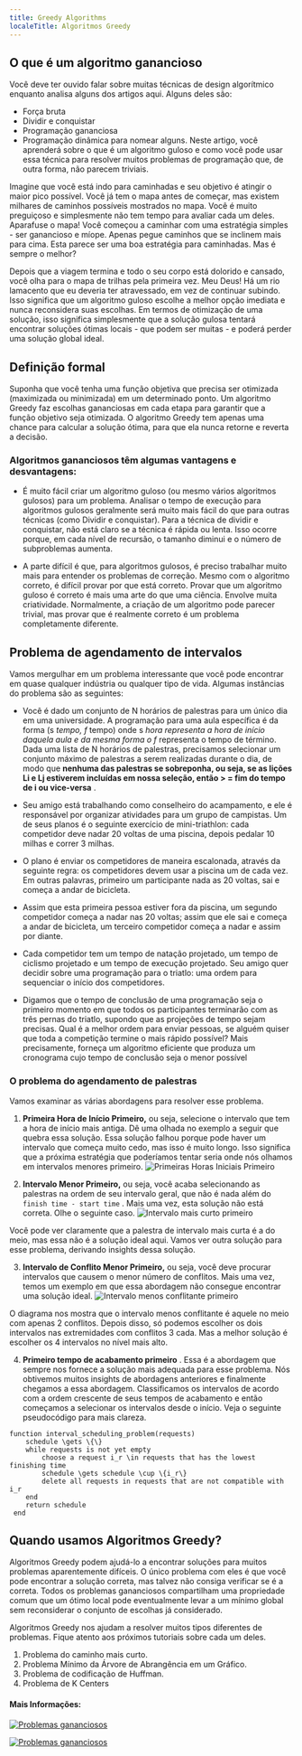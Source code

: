 ```yaml
---
title: Greedy Algorithms
localeTitle: Algoritmos Greedy
---
```

## O que é um algoritmo ganancioso

Você deve ter ouvido falar sobre muitas técnicas de design algorítmico enquanto analisa alguns dos artigos aqui. Alguns deles são:

*   Força bruta
*   Dividir e conquistar
*   Programação gananciosa
*   Programação dinâmica para nomear alguns. Neste artigo, você aprenderá sobre o que é um algoritmo guloso e como você pode usar essa técnica para resolver muitos problemas de programação que, de outra forma, não parecem triviais.

Imagine que você está indo para caminhadas e seu objetivo é atingir o maior pico possível. Você já tem o mapa antes de começar, mas existem milhares de caminhos possíveis mostrados no mapa. Você é muito preguiçoso e simplesmente não tem tempo para avaliar cada um deles. Aparafuse o mapa! Você começou a caminhar com uma estratégia simples - ser ganancioso e míope. Apenas pegue caminhos que se inclinem mais para cima. Esta parece ser uma boa estratégia para caminhadas. Mas é sempre o melhor?

Depois que a viagem termina e todo o seu corpo está dolorido e cansado, você olha para o mapa de trilhas pela primeira vez. Meu Deus! Há um rio lamacento que eu deveria ter atravessado, em vez de continuar subindo. Isso significa que um algoritmo guloso escolhe a melhor opção imediata e nunca reconsidera suas escolhas. Em termos de otimização de uma solução, isso significa simplesmente que a solução gulosa tentará encontrar soluções ótimas locais - que podem ser muitas - e poderá perder uma solução global ideal.

## Definição formal

Suponha que você tenha uma função objetiva que precisa ser otimizada (maximizada ou minimizada) em um determinado ponto. Um algoritmo Greedy faz escolhas gananciosas em cada etapa para garantir que a função objetivo seja otimizada. O algoritmo Greedy tem apenas uma chance para calcular a solução ótima, para que ela nunca retorne e reverta a decisão.

### Algoritmos gananciosos têm algumas vantagens e desvantagens:

*   É muito fácil criar um algoritmo guloso (ou mesmo vários algoritmos gulosos) para um problema. Analisar o tempo de execução para algoritmos gulosos geralmente será muito mais fácil do que para outras técnicas (como Dividir e conquistar). Para a técnica de dividir e conquistar, não está claro se a técnica é rápida ou lenta. Isso ocorre porque, em cada nível de recursão, o tamanho diminui e o número de subproblemas aumenta.
    
*   A parte difícil é que, para algoritmos gulosos, é preciso trabalhar muito mais para entender os problemas de correção. Mesmo com o algoritmo correto, é difícil provar por que está correto. Provar que um algoritmo guloso é correto é mais uma arte do que uma ciência. Envolve muita criatividade. Normalmente, a criação de um algoritmo pode parecer trivial, mas provar que é realmente correto é um problema completamente diferente.
    

## Problema de agendamento de intervalos

Vamos mergulhar em um problema interessante que você pode encontrar em quase qualquer indústria ou qualquer tipo de vida. Algumas instâncias do problema são as seguintes:

*   Você é dado um conjunto de N horários de palestras para um único dia em uma universidade. A programação para uma aula específica é da forma (s _tempo, f_ tempo) onde s _hora representa a hora de início daquela aula e da mesma forma o f_ representa o tempo de término. Dada uma lista de N horários de palestras, precisamos selecionar um conjunto máximo de palestras a serem realizadas durante o dia, de modo que **nenhuma das palestras se sobreponha, ou seja, se as lições Li e Lj estiverem incluídas em nossa seleção, então > = fim do tempo de i ou vice-versa** .
    
*   Seu amigo está trabalhando como conselheiro do acampamento, e ele é responsável por organizar atividades para um grupo de campistas. Um de seus planos é o seguinte exercício de mini-triathlon: cada competidor deve nadar 20 voltas de uma piscina, depois pedalar 10 milhas e correr 3 milhas.
    
*   O plano é enviar os competidores de maneira escalonada, através da seguinte regra: os competidores devem usar a piscina um de cada vez. Em outras palavras, primeiro um participante nada as 20 voltas, sai e começa a andar de bicicleta.
    
*   Assim que esta primeira pessoa estiver fora da piscina, um segundo competidor começa a nadar nas 20 voltas; assim que ele sai e começa a andar de bicicleta, um terceiro competidor começa a nadar e assim por diante.
    
*   Cada competidor tem um tempo de natação projetado, um tempo de ciclismo projetado e um tempo de execução projetado. Seu amigo quer decidir sobre uma programação para o triatlo: uma ordem para sequenciar o início dos competidores.
    
*   Digamos que o tempo de conclusão de uma programação seja o primeiro momento em que todos os participantes terminarão com as três pernas do triatlo, supondo que as projeções de tempo sejam precisas. Qual é a melhor ordem para enviar pessoas, se alguém quiser que toda a competição termine o mais rápido possível? Mais precisamente, forneça um algoritmo eficiente que produza um cronograma cujo tempo de conclusão seja o menor possível
    

### O problema do agendamento de palestras

Vamos examinar as várias abordagens para resolver esse problema.

1.  **Primeira Hora de Início Primeiro,** ou seja, selecione o intervalo que tem a hora de início mais antiga. Dê uma olhada no exemplo a seguir que quebra essa solução. Essa solução falhou porque pode haver um intervalo que começa muito cedo, mas isso é muito longo. Isso significa que a próxima estratégia que poderíamos tentar seria onde nós olhamos em intervalos menores primeiro. ![Primeiras Horas Iniciais Primeiro](https://algorithmsandme.files.wordpress.com/2015/03/f268b-jobs.png?w=840)
    
2.  **Intervalo Menor Primeiro,** ou seja, você acaba selecionando as palestras na ordem de seu intervalo geral, que não é nada além do `finish time - start time` . Mais uma vez, esta solução não está correta. Olhe o seguinte caso. ![Intervalo mais curto primeiro](https://i.stack.imgur.com/4bz2N.png)
    

Você pode ver claramente que a palestra de intervalo mais curta é a do meio, mas essa não é a solução ideal aqui. Vamos ver outra solução para esse problema, derivando insights dessa solução.

3.  **Intervalo de Conflito Menor Primeiro,** ou seja, você deve procurar intervalos que causem o menor número de conflitos. Mais uma vez, temos um exemplo em que essa abordagem não consegue encontrar uma solução ideal. ![Intervalo menos conflitante primeiro](https://i.stack.imgur.com/5LZ9V.png)

O diagrama nos mostra que o intervalo menos conflitante é aquele no meio com apenas 2 conflitos. Depois disso, só podemos escolher os dois intervalos nas extremidades com conflitos 3 cada. Mas a melhor solução é escolher os 4 intervalos no nível mais alto.

4.  **Primeiro tempo de acabamento primeiro** . Essa é a abordagem que sempre nos fornece a solução mais adequada para esse problema. Nós obtivemos muitos insights de abordagens anteriores e finalmente chegamos a essa abordagem. Classificamos os intervalos de acordo com a ordem crescente de seus tempos de acabamento e então começamos a selecionar os intervalos desde o início. Veja o seguinte pseudocódigo para mais clareza.
```
function interval_scheduling_problem(requests) 
    schedule \gets \{\} 
    while requests is not yet empty 
        choose a request i_r \in requests that has the lowest finishing time 
        schedule \gets schedule \cup \{i_r\} 
        delete all requests in requests that are not compatible with i_r 
    end 
    return schedule 
 end 
```

## Quando usamos Algoritmos Greedy?

Algoritmos Greedy podem ajudá-lo a encontrar soluções para muitos problemas aparentemente difíceis. O único problema com eles é que você pode encontrar a solução correta, mas talvez não consiga verificar se é a correta. Todos os problemas gananciosos compartilham uma propriedade comum que um ótimo local pode eventualmente levar a um mínimo global sem reconsiderar o conjunto de escolhas já considerado.

Algoritmos Greedy nos ajudam a resolver muitos tipos diferentes de problemas. Fique atento aos próximos tutoriais sobre cada um deles.

1.  Problema do caminho mais curto.
2.  Problema Mínimo da Árvore de Abrangência em um Gráfico.
3.  Problema de codificação de Huffman.
4.  Problema de K Centers

#### Mais Informações:

 [![Problemas gananciosos](http://img.youtube.com/vi/HzeK7g8cD0Y/0.jpg)](https://www.youtube.com/watch?v=HzeK7g8cD0Y) 

 [![Problemas gananciosos](http://img.youtube.com/vi/poWB2UCuozA/0.jpg)](https://www.youtube.com/watch?v=poWB2UCuozA)
